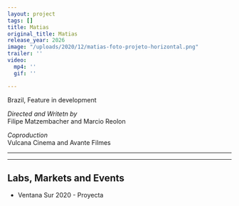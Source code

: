 ```yaml
---
layout: project
tags: []
title: Matias
original_title: Matias
release_year: 2026
image: "/uploads/2020/12/matias-foto-projeto-horizontal.png"
trailer: ''
video:
  mp4: ''
  gif: ''

---
```

Brazil, Feature in development

_Directed and Writetn by_  
Filipe Matzembacher and Marcio Reolon

_Coproduction_  
Vulcana Cinema and Avante Filmes

***

***

## Labs, Markets and Events

* Ventana Sur 2020 - Proyecta